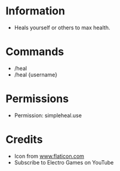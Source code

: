 # Information 
- Heals yourself or others to max health.
 # Commands
- /heal
- /heal {username}
 # Permissions
- Permission: simpleheal.use
 # Credits
- Icon from www.flaticon.com
- Subscribe to Electro Games on YouTube
